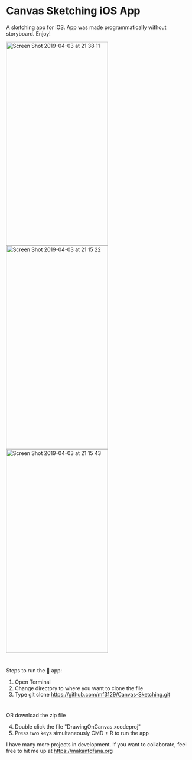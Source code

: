 # Canvas Sketching iOS App
 

A sketching app for iOS. App was made programmatically without storyboard. Enjoy! 

<img width = "275" height="550"  alt="Screen Shot 2019-04-03 at 21 38 11" src="https://user-images.githubusercontent.com/43025563/55523837-d4465280-5658-11e9-96b3-dbd7ed2008e0.png"><img width = "275" height="550"  alt="Screen Shot 2019-04-03 at 21 15 22" src="https://user-images.githubusercontent.com/43025563/55523291-6bf67180-5656-11e9-9703-0ea1339ebd09.png"><img width = "275" height="550"  alt="Screen Shot 2019-04-03 at 21 15 43" src="https://user-images.githubusercontent.com/43025563/55523290-6bf67180-5656-11e9-932b-579c2587bc4f.png">





#
#

Steps to run the 📱 app:

1. Open Terminal
2. Change directory to where you want to clone the file
3. Type git clone https://github.com/mf3129/Canvas-Sketching.git

#
#

OR download the zip file

4. Double click the file "DrawingOnCanvas.xcodeproj"
5. Press two keys simultaneously CMD + R to run the app


I have many more projects in development. If you want to collaborate, feel free to hit me up at https://makanfofana.org
